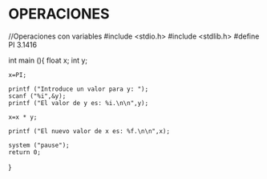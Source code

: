 # OPERACIONES

//Operaciones con variables
#include <stdio.h>
#include <stdlib.h>
#define PI 3.1416

int main (){
    float x;
    int y;

    x=PI;

    printf ("Introduce un valor para y: ");
    scanf ("%i",&y);
    printf ("El valor de y es: %i.\n\n",y);

    x=x * y;

    printf ("El nuevo valor de x es: %f.\n\n",x);

    system ("pause");
    return 0;
}